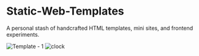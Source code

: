# Static-Web-Templates
A personal stash of handcrafted HTML templates, mini sites, and frontend experiments.

![Template - 1](https://github.com/user-attachments/assets/cd65bc71-c1aa-4317-a44c-0e9797f16fb0)
![clock](https://github.com/user-attachments/assets/3631318b-30b9-41e7-a603-59096638e146)
